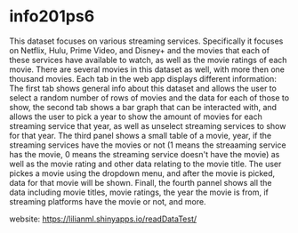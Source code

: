 # info201ps6

This dataset focuses on various streaming services. Specifically it focuses on Netflix, Hulu, Prime Video, and Disney+ and the movies that each of these services have available to watch, as well as the movie ratings of each movie. There are several movies in this dataset as well, with more then one thousand movies. Each tab in the web app displays different information: The first tab shows general info about this dataset and allows the user to select a random number of rows of movies and the data for each of those to show, the second tab shows a bar graph that can be interacted with, and allows the user to pick a year to show the amount of movies for each streaming service that year, as well as unselect streaming services to show for that year. The third panel shows a small table of a movie, year, if the streaming services have the movies or not (1 means the streaaming service has the movie, 0 means the streaming service doesn't have the movie) as well as the movie rating and other data relating to the movie title. The user pickes a movie using the dropdown menu, and after the movie is picked, data for that movie will be shown. Finall, the fourth pannel shows all the data including movie titles, movie ratings, the year the movie is from, if streaming platforms have the movie or not, and more.

website:
https://lilianml.shinyapps.io/readDataTest/

